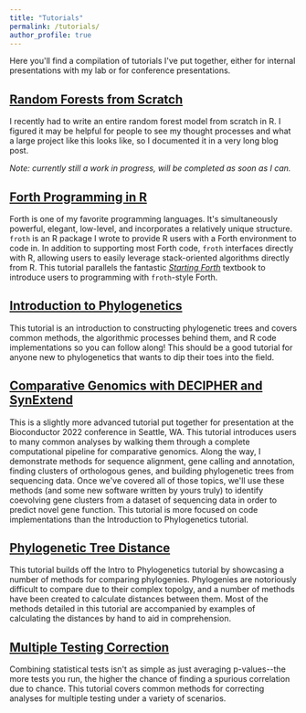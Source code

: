 ```yaml
---
title: "Tutorials"
permalink: /tutorials/
author_profile: true
---
```


Here you'll find a compilation of tutorials I've put together, either for internal presentations with my lab or for conference presentations.

## [Random Forests from Scratch](https://www.ahl27.com//posts/2024/01/randomforest/)

I recently had to write an entire random forest model from scratch in R. I figured it may be helpful for people to see my
thought processes and what a large project like this looks like, so I documented it in a very long blog post.

*Note: currently still a work in progress, will be completed as soon as I can.*

## [Forth Programming in R](https://www.ahl27.com/froth)

Forth is one of my favorite programming languages. It's simultaneously powerful, elegant, low-level, and incorporates a relatively unique structure. `froth` is an R package I wrote to provide R users with a Forth environment to code in. In addition to supporting most Forth code, `froth` interfaces directly with R, allowing users to easily leverage stack-oriented algorithms directly from R. This tutorial parallels the fantastic [*Starting Forth*](https://www.forth.com/starting-forth/) textbook to introduce users to programming with `froth`-style Forth.

## [Introduction to Phylogenetics](https://www.ahl27.com/OtherTutorials/articles/BuildingTrees.html)

This tutorial is an introduction to constructing phylogenetic trees and covers common methods, the algorithmic processes behind them,
and R code implementations so you can follow along! This should be a good tutorial for anyone new to phylogenetics that wants to
dip their toes into the field.

## [Comparative Genomics with DECIPHER and SynExtend](https://www.ahl27.com/CompGenomicsBioc2022/)

This is a slightly more advanced tutorial put together for presentation at the Bioconductor 2022 conference in Seattle, WA.
This tutorial introduces users to many common analyses by walking them through a complete computational pipeline for comparative genomics.
Along the way, I demonstrate methods for sequence alignment, gene calling and annotation, finding clusters of orthologous
genes, and building phylogenetic trees from sequencing data. Once we've covered all of those topics, we'll use these methods
(and some new software written by yours truly) to identify coevolving gene clusters from a dataset of sequencing data in order to predict
novel gene function. This tutorial is more focused on code implementations than the Introduction to Phylogenetics tutorial.

## [Phylogenetic Tree Distance](https://www.ahl27.com/OtherTutorials/articles/ComparingTrees.html)

This tutorial builds off the Intro to Phylogenetics tutorial by showcasing a number of methods for comparing phylogenies. Phylogenies are notoriously difficult to compare due to their complex topolgy, and a number of methods have been created to calculate distances between them. Most of the methods detailed in this tutorial are accompanied by examples of calculating the distances by hand to aid in comprehension.

## [Multiple Testing Correction](https://www.ahl27.com/OtherTutorials/articles/MultipleTesting.html)

Combining statistical tests isn't as simple as just averaging p-values--the more tests you run, the higher the chance of finding a spurious correlation due to chance. This tutorial covers common methods for correcting analyses for multiple testing under a variety of scenarios.
